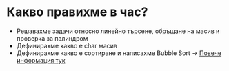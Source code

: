 # Какво правихме в час?
- Решавахме задачи относно линейно търсене, обръщане на масив и проверка за палиндром
- Дефинирахме какво е char масив
- Дефинирахме какво е сортиране и написахме Bubble Sort -> [Повече информация тук](https://moodle.npmg.org/pluginfile.php/44714/mod_resource/content/1/bubble_sort_theory.pdf)
